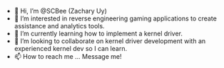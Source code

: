 - 👋 Hi, I’m @SCBee (Zachary Uy)
- 👀 I’m interested in reverse engineering gaming applications to create assistance and analytics tools.
- 🌱 I’m currently learning how to implement a kernel driver.
- 💞️ I’m looking to collaborate on kernel driver development with an experienced kernel dev so I can learn.
- 📫 How to reach me ... Message me!

<!---
SCBee/SCBee is a ✨ special ✨ repository because its `README.md` (this file) appears on your GitHub profile.
You can click the Preview link to take a look at your changes.
--->
